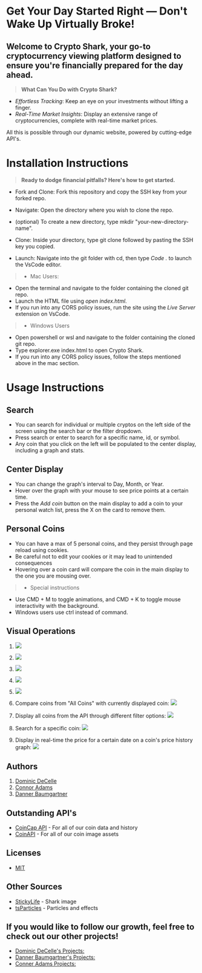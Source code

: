 # **Get Your Day Started Right — Don't Wake Up Virtually Broke!**

## Welcome to Crypto Shark, your go-to cryptocurrency viewing platform designed to ensure you're financially prepared for the day ahead.

> **What Can You Do with Crypto Shark?**

* *Effortless Tracking*: Keep an eye on your investments without lifting a finger.
* *Real-Time Market Insights*: Display an extensive range of cryptocurrencies, complete with real-time market prices.
<!-- * *Social Media Pulse*: Get actionable insights by pulling data from major social media platforms to inform your next purchase. -->

All this is possible through our dynamic website, powered by cutting-edge API's.

# Installation Instructions

> **Ready to dodge financial pitfalls? Here's how to get started.**


* Fork and Clone: Fork this repository and copy the SSH key from your forked repo.

* Navigate: Open the directory where you wish to clone the repo.

* (optional) To create a new directory, type mkdir "your-new-directory-name".

* Clone: Inside your directory, type git clone followed by pasting the SSH key you copied.

* Launch: Navigate into the git folder with cd, then type *Code .* to launch the VsCode editor.

>* Mac Users:
* Open the terminal and navigate to the folder containing the cloned git repo.
* Launch the HTML file using *open index.html*.
* If you run into any CORS policy issues, run the site using the *Live Server* extension on VsCode.

>* Windows Users
* Open powershell or wsl and navigate to the folder containing the cloned git repo.
* Type explorer.exe index.html to open Crypto Shark.
* If you run into any CORS policy issues, follow the steps mentioned above in the mac section.

# Usage Instructions
## Search
* You can search for individual or multiple cryptos on the left side of the screen using the search bar or the filter dropdown.
* Press search or enter to search for a specific name, id, or symbol.
* Any coin that you click on the left will be populated to the center display, including a graph and stats.
## Center Display
* You can change the graph's interval to Day, Month, or Year.
* Hover over the graph with your mouse to see price points at a certain time.
* Press the *Add coin* button on the main display to add a coin to your personal watch list, press the X on the card to remove them.
## Personal Coins
* You can have a max of 5 personal coins, and they persist through page reload using cookies.
* Be careful not to edit your cookies or it may lead to unintended consequences
* Hovering over a coin card will compare the coin in the main display to the one you are mousing over.

>* Special instructions
* Use CMD + M to toggle animations, and CMD + K to toggle mouse interactivity with the background.
* Windows users use ctrl instead of command.



## Visual Operations

1. ![](src/sr1.gif)
2. ![](src/sr2.gif)
3. ![](src/sr3.gif)
4. ![](src/sr4.png)
5. ![](src/sr5.png)
6. Compare coins from "All Coins" with currently displayed coin:
![](src/comparison-view.png)

7. Display all coins from the API through different filter options:
![](src/filter-options-view.png)

8. Search for a specific coin:
![](src/search-view.png)

9. Display in real-time the price for a certain date on a coin's price history graph:
![](src/graph-price-by-date-view.png)




## Authors

1. [Dominic DeCelle](https://www.linkedin.com/in/dominic-decelle-376b02292/)
2. [Connor Adams](https://www.linkedin.com/in/connor-adams-386030b3/) 
3. [Danner Baumgartner](https://www.linkedin.com/in/danner-baumgartner-a2a461254/)


## Outstanding API's
* [CoinCap API](https://docs.coincap.io) - For all of our coin data and history
* [CoinAPI](https://docs.coinapi.io/) - For all of our coin image assets





## **Licenses**

* [MIT](https://github.com/dader34/phase-1-project/blob/main/LICENSE)




## **Other Sources**
* [StickyLife](https://www.stickylife.com/) - Shark image
* [tsParticles](https://particles.js.org/) - Particles and effects

## If you would like to follow our growth, feel free to check out our other projects!
* [Dominic DeCelle's Projects:](https://github.com/irevisionize)
* [Danner Baumgartner's Projects:](https://github.com/dader34)
* [Conner Adams Projects:](https://github.com/ConnorVAdams)

